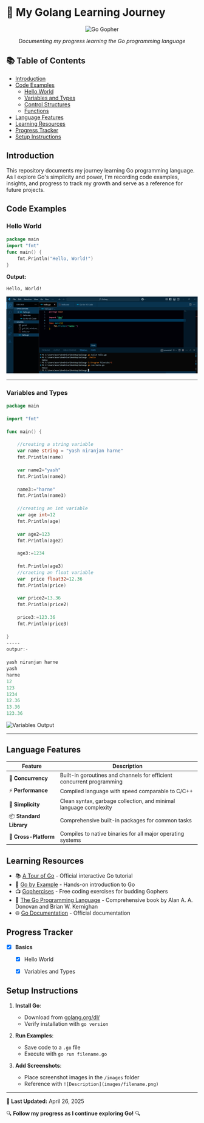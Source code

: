 # 🚀 My Golang Learning Journey

<div align="center">
  
![Go Gopher](https://golang.org/doc/gopher/doc.png)

*Documenting my progress learning the Go programming language*
</div>

## 📚 Table of Contents
- [Introduction](#introduction)
- [Code Examples](#code-examples)
  - [Hello World](#hello-world)
  - [Variables and Types](#variables-and-types)
  - [Control Structures](#control-structures)
  - [Functions](#functions)
- [Language Features](#language-features)
- [Learning Resources](#learning-resources)
- [Progress Tracker](#progress-tracker)
- [Setup Instructions](#setup-instructions)

## Introduction
This repository documents my journey learning Go programming language. As I explore Go's simplicity and power, I'm recording code examples, insights, and progress to track my growth and serve as a reference for future projects.

## Code Examples

### Hello World
```go
package main
import "fmt"
func main() {
    fmt.Println("Hello, World!")
}
```

**Output:**
```
Hello, World!
```

![Hello World Output](https://github.com/TechYash-bit/Golang-learning/blob/main/program/image/Day1-hello.png)

---

### Variables and Types
```go
package main

import "fmt"

func main() {

	//creating a string variable
	var name string = "yash niranjan harne"
	fmt.Println(name)

	var name2="yash"
	fmt.Println(name2)

	name3:="harne"
	fmt.Println(name3)

	//creating an int variable
	var age int=12
	fmt.Println(age)

	var age2=123
	fmt.Println(age2)

	age3:=1234

	fmt.Println(age3)
	//craeting an float variable
	var  price float32=12.36
	fmt.Println(price)

	var price2=13.36
	fmt.Println(price2)

	price3:=123.36
	fmt.Println(price3)

}
-----
outpur:-

yash niranjan harne
yash
harne
12
123
1234
12.36
13.36
123.36
```

![Variables Output](images/variables.png)



---

## Language Features

<div align="center">

| Feature | Description |
|---------|-------------|
| 🔄 **Concurrency** | Built-in goroutines and channels for efficient concurrent programming |
| ⚡ **Performance** | Compiled language with speed comparable to C/C++ |
| 🧰 **Simplicity** | Clean syntax, garbage collection, and minimal language complexity |
| 📦 **Standard Library** | Comprehensive built-in packages for common tasks |
| 🔄 **Cross-Platform** | Compiles to native binaries for all major operating systems |

</div>

## Learning Resources
- 📚 [A Tour of Go](https://tour.golang.org/) - Official interactive Go tutorial
- 📘 [Go by Example](https://gobyexample.com/) - Hands-on introduction to Go
- 📺 [Gophercises](https://gophercises.com/) - Free coding exercises for budding Gophers
- 📖 [The Go Programming Language](https://www.gopl.io/) - Comprehensive book by Alan A. A. Donovan and Brian W. Kernighan
- 🌐 [Go Documentation](https://golang.org/doc/) - Official documentation

## Progress Tracker

- [x] **Basics**
  - [x] Hello World
  - [x] Variables and Types
 

## Setup Instructions

1. **Install Go**:
   - Download from [golang.org/dl/](https://golang.org/dl/)
   - Verify installation with `go version`

2. **Run Examples**:
   - Save code to a `.go` file
   - Execute with `go run filename.go`

3. **Add Screenshots**:
   - Place screenshot images in the `/images` folder
   - Reference with `![Description](images/filename.png)`

---


**📝 Last Updated:** April 26, 2025

🔍 **Follow my progress as I continue exploring Go!** 🔍


